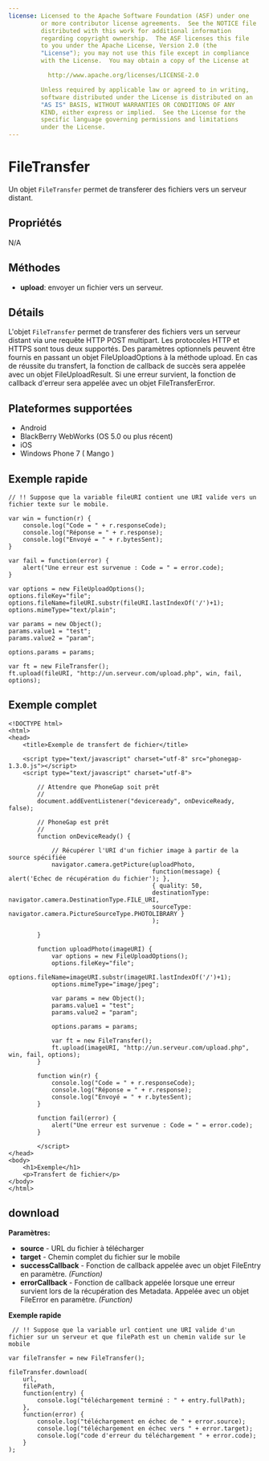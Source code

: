 ```yaml
---
license: Licensed to the Apache Software Foundation (ASF) under one
         or more contributor license agreements.  See the NOTICE file
         distributed with this work for additional information
         regarding copyright ownership.  The ASF licenses this file
         to you under the Apache License, Version 2.0 (the
         "License"); you may not use this file except in compliance
         with the License.  You may obtain a copy of the License at

           http://www.apache.org/licenses/LICENSE-2.0

         Unless required by applicable law or agreed to in writing,
         software distributed under the License is distributed on an
         "AS IS" BASIS, WITHOUT WARRANTIES OR CONDITIONS OF ANY
         KIND, either express or implied.  See the License for the
         specific language governing permissions and limitations
         under the License.
---
```


FileTransfer
============

Un objet `FileTransfer` permet de transferer des fichiers vers un serveur distant.

Propriétés
----------

N/A

Méthodes
--------

- __upload__: envoyer un fichier vers un serveur. 

Détails
-------

L'objet `FileTransfer` permet de transferer des fichiers vers un serveur distant via une requête HTTP POST multipart.  Les protocoles HTTP et HTTPS sont tous deux supportés.  Des paramètres optionnels peuvent être fournis en passant un objet FileUploadOptions à la méthode upload.  En cas de réussite du transfert, la fonction de callback de succès sera appelée avec un objet FileUploadResult.  Si une erreur survient, la fonction de callback d'erreur sera appelée avec un objet FileTransferError.

Plateformes supportées
----------------------

- Android
- BlackBerry WebWorks (OS 5.0 ou plus récent)
- iOS
- Windows Phone 7 ( Mango )

Exemple rapide
--------------
	
	// !! Suppose que la variable fileURI contient une URI valide vers un fichier texte sur le mobile.
	
  	var win = function(r) {
        console.log("Code = " + r.responseCode);
        console.log("Réponse = " + r.response);
        console.log("Envoyé = " + r.bytesSent);
	}
	
    var fail = function(error) {
        alert("Une erreur est survenue : Code = " = error.code);
    }
	
	var options = new FileUploadOptions();
	options.fileKey="file";
	options.fileName=fileURI.substr(fileURI.lastIndexOf('/')+1);
	options.mimeType="text/plain";

    var params = new Object();
	params.value1 = "test";
	params.value2 = "param";
		
	options.params = params;
	
	var ft = new FileTransfer();
    ft.upload(fileURI, "http://un.serveur.com/upload.php", win, fail, options);
    
Exemple complet
---------------

    <!DOCTYPE html>
    <html>
    <head>
        <title>Exemple de transfert de fichier</title>
    
        <script type="text/javascript" charset="utf-8" src="phonegap-1.3.0.js"></script>
        <script type="text/javascript" charset="utf-8">
            
            // Attendre que PhoneGap soit prêt
            //
            document.addEventListener("deviceready", onDeviceReady, false);
            
            // PhoneGap est prêt
            //
            function onDeviceReady() {
                
                // Récupérer l'URI d'un fichier image à partir de la source spécifiée
                navigator.camera.getPicture(uploadPhoto,
                                            function(message) { alert('Echec de récupération du fichier'); },
                                            { quality: 50, 
                                            destinationType: navigator.camera.DestinationType.FILE_URI,
                                            sourceType: navigator.camera.PictureSourceType.PHOTOLIBRARY }
                                            );
                
            }
            
            function uploadPhoto(imageURI) {
                var options = new FileUploadOptions();
                options.fileKey="file";
                options.fileName=imageURI.substr(imageURI.lastIndexOf('/')+1);
                options.mimeType="image/jpeg";
                
                var params = new Object();
                params.value1 = "test";
                params.value2 = "param";
                
                options.params = params;
                
                var ft = new FileTransfer();
                ft.upload(imageURI, "http://un.serveur.com/upload.php", win, fail, options);
            }
            
            function win(r) {
                console.log("Code = " + r.responseCode);
                console.log("Réponse = " + r.response);
                console.log("Envoyé = " + r.bytesSent);
            }
            
            function fail(error) {
                alert("Une erreur est survenue : Code = " = error.code);
            }
            
            </script>
    </head>
    <body>
        <h1>Exemple</h1>
        <p>Transfert de fichier</p>
    </body>
    </html>

download
--------

__Paramètres:__

- __source__ - URL du fichier à télécharger
- __target__ - Chemin complet du fichier sur le mobile
- __successCallback__ - Fonction de callback appelée avec un objet FileEntry en paramètre. _(Function)_
- __errorCallback__ - Fonction de callback appelée lorsque une erreur survient lors de la récupération des Metadata. Appelée avec un objet FileError en paramètre. _(Function)_

__Exemple rapide__

     // !! Suppose que la variable url contient une URI valide d'un fichier sur un serveur et que filePath est un chemin valide sur le mobile

    var fileTransfer = new FileTransfer();
    
    fileTransfer.download(
        url,
        filePath,
        function(entry) {
            console.log("téléchargement terminé : " + entry.fullPath);
        },
        function(error) {
            console.log("téléchargement en échec de " + error.source);
            console.log("téléchargement en échec vers " + error.target);
            console.log("code d'erreur du téléchargement " + error.code);
        }
    );
